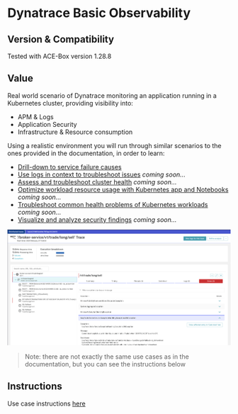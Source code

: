 # Dynatrace Basic Observability

## Version & Compatibility

Tested with ACE-Box version 1.28.8

## Value

Real world scenario of Dynatrace monitoring an application running in a Kubernetes cluster, providing visibility into:
- APM & Logs
- Application Security
- Infrastructure & Resource consumption

Using a realistic environment you will run through similar scenarios to the ones provided in the documentation, in order to learn:
- [Drill-down to service failure causes](https://docs.dynatrace.com/docs/analyze-explore-automate/distributed-traces/use-cases/error-analysis)
- [Use logs in context to troubleshoot issues](https://docs.dynatrace.com/docs/analyze-explore-automate/logs/lma-use-cases/lma-e2e-troubleshooting) _coming soon..._
- [Assess and troubleshoot cluster health](https://docs.dynatrace.com/docs/observe/infrastructure-monitoring/container-platform-monitoring/use-cases/cluster-health) _coming soon..._
- [Optimize workload resource usage with Kubernetes app and Notebooks](https://docs.dynatrace.com/docs/observe/infrastructure-monitoring/container-platform-monitoring/use-cases/resource-optimization) _coming soon..._
- [Troubleshoot common health problems of Kubernetes workloads](https://docs.dynatrace.com/docs/observe/infrastructure-monitoring/container-platform-monitoring/use-cases/troubleshoot-health-problems) _coming soon..._
- [Visualize and analyze security findings](https://docs.dynatrace.com/docs/secure/use-cases/visualize-and-analyze-security-findings) _coming soon..._

![](./roles/my-use-case/files/dt-demo/lab-guide/assets/images/trace.png)

> Note: there are not exactly the same use cases as in the documentation, but you can see the instructions below

## Instructions

Use case instructions [here](../basic-dt-demo/roles/my-use-case/files/dt-demo/lab-guide/content/)